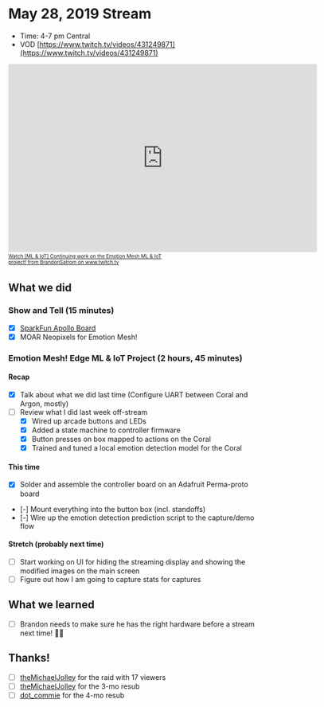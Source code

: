 # May 28, 2019 Stream

- Time: 4-7 pm Central
- VOD [https://www.twitch.tv/videos/431249871](https://www.twitch.tv/videos/431249871)

<iframe src="https://player.twitch.tv/?autoplay=false&video=v431249871" frameborder="0" allowfullscreen="true" scrolling="no" height="378" width="620"></iframe><a href="https://www.twitch.tv/videos/431249871?tt_content=text_link&tt_medium=vod_embed" style="padding:2px 0px 4px; display:block; width:345px; font-weight:normal; font-size:10px; text-decoration:underline;">Watch [ML & IoT] Continuing work on the Emotion Mesh ML & IoT project! from BrandonSatrom on www.twitch.tv</a>

## What we did

### Show and Tell (15 minutes)

- [X]  [SparkFun Apollo Board](https://www.sparkfun.com/products/15170)
- [X] MOAR Neopixels for Emotion Mesh!

### Emotion Mesh! Edge ML & IoT Project (2 hours, 45 minutes)

#### Recap

- [X] Talk about what we did last time (Configure UART between Coral and Argon, mostly)
- [ ] Review what I did last week off-stream
    - [X] Wired up arcade buttons and LEDs 
    - [X] Added a state machine to controller firmware
    - [X] Button presses on box mapped to actions on the Coral
    - [X] Trained and tuned a local emotion detection model for the Coral

#### This time
            
- [X] Solder and assemble the controller board on an Adafruit Perma-proto board
- [-] Mount everything into the button box (incl. standoffs)
- [-] Wire up the emotion detection prediction script to the capture/demo flow

#### Stretch (probably next time)

- [ ] Start working on UI for hiding the streaming display and showing the modified images on the main screen
- [ ] Figure out how I am going to capture stats for captures

## What we learned

- [ ] Brandon needs to make sure he has the right hardware before a stream next time! 🤦‍♂️


## Thanks!

- [ ] [theMichaelJolley](https://www.twitch.tv/themichaeljolley) for the raid with 17 viewers
- [ ] [theMichaelJolley](https://www.twitch.tv/themichaeljolley) for the 3-mo resub
- [ ] [dot_commie](https://twitch.tv/dot_commie) for the 4-mo resub